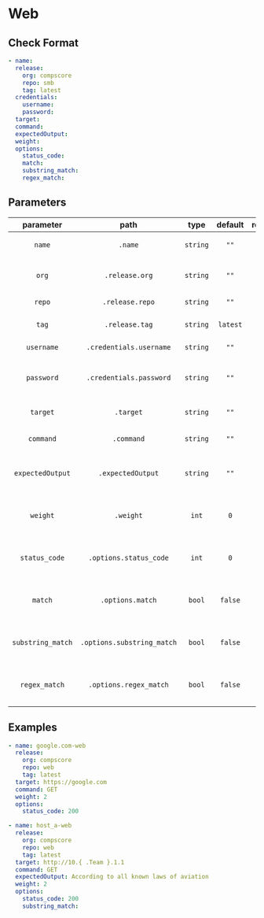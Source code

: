 # Web

## Check Format

```yaml
- name:
  release:
    org: compscore
    repo: smb
    tag: latest
  credentials:
    username:
    password:
  target:
  command:
  expectedOutput:
  weight:
  options:
    status_code:
    match:
    substring_match:
    regex_match:
```

## Parameters

|     parameter     |            path            |   type   | default  | required | description                                               |
| :---------------: | :------------------------: | :------: | :------: | :------: | :-------------------------------------------------------- |
|      `name`       |          `.name`           | `string` |   `""`   |  `true`  | `name of check (must be unique)`                          |
|       `org`       |       `.release.org`       | `string` |   `""`   |  `true`  | `organization that check repository belongs to`           |
|      `repo`       |      `.release.repo`       | `string` |   `""`   |  `true`  | `repository of the check`                                 |
|       `tag`       |       `.release.tag`       | `string` | `latest` | `false`  | `tagged version of check`                                 |
|    `username`     |  `.credentials.username`   | `string` |   `""`   | `false`  | `username for basic auth`                                 |
|    `password`     |  `.credentials.password`   | `string` |   `""`   | `false`  | `default password for basic auth or Authorization header` |
|     `target`      |         `.target`          | `string` |   `""`   |  `true`  | `network target for smb server`                           |
|     `command`     |         `.command`         | `string` |   `""`   | `false`  | `HTTP verb to create request with`                        |
| `expectedOutput`  |     `.expectedOutput`      | `string` |   `""`   | `false`  | `expected output for check to measured against`           |
|     `weight`      |         `.weight`          |  `int`   |   `0`    |  `true`  | `amount of points a successful check is worth`            |
|   `status_code`   |   `.options.status_code`   |  `int`   |   `0`    | `false`  | `check status code of response matches provided code`     |
|      `match`      |      `.options.match`      |  `bool`  | `false`  | `false`  | `check contents of targeted file are exact match`         |
| `substring_match` | `.options.substring_match` |  `bool`  | `false`  | `false`  | `check contents of targeted file are substring match`     |
|   `regex_match`   |   `.options.regex_match`   |  `bool`  | `false`  | `false`  | `check contents of targeted file are regex match`         |

## Examples

```yaml
- name: google.com-web
  release:
    org: compscore
    repo: web
    tag: latest
  target: https://google.com
  command: GET
  weight: 2
  options:
    status_code: 200
```

```yaml
- name: host_a-web
  release:
    org: compscore
    repo: web
    tag: latest
  target: http://10.{ .Team }.1.1
  command: GET
  expectedOutput: According to all known laws of aviation
  weight: 2
  options:
    status_code: 200
    substring_match:
```

